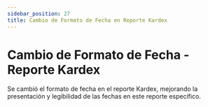 ```yaml
---
sidebar_position: 27
title: Cambio de Formato de Fecha en Reporte Kardex
---
```


# Cambio de Formato de Fecha - Reporte Kardex

Se cambió el formato de fecha en el reporte Kardex, mejorando la presentación y legibilidad de las fechas en este reporte específico.
